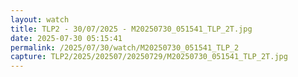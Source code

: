 ```yaml
---
layout: watch
title: TLP2 - 30/07/2025 - M20250730_051541_TLP_2T.jpg
date: 2025-07-30 05:15:41
permalink: /2025/07/30/watch/M20250730_051541_TLP_2
capture: TLP2/2025/202507/20250729/M20250730_051541_TLP_2T.jpg
---
```

